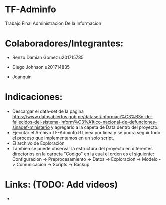 # TF-Adminfo
 Trabajo Final Administracion De la Informacion

# Colaboradores/Integrantes: 

- Renzo Damian Gomez u201715785

- Diego Johnson u201714835

- Joanquin

# Indicaciones: 

- Descargar el data-set de la pagina https://www.datosabiertos.gob.pe/dataset/informaci%C3%B3n-de-fallecidos-del-sistema-inform%C3%A1tico-nacional-de-defunciones-sinadef-ministerio y agregarlo a la capeta de Data dentro del proyecto.
- Ejecutar el Archivo TF-Adminfo.R Linea por linea y se podra seguir todo el proceso que implementamos en un solo script.
- El archivo de Exploración
-  Tambien se puede observar la estructura del proyecto en diferentes directorios en la carpeta "Codigo" en la cual el orden es el siguiente: 
   Configuracion -> Preprocesamiento -> Datos -> Exploracion -> Modelo -> Comunicacion -> Scripts -> Backup 

# Links: (TODO: Add videos)

-